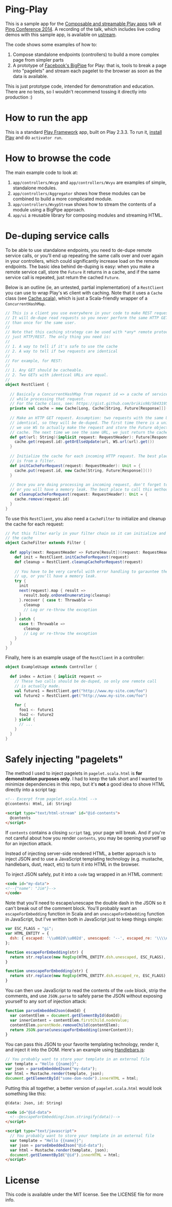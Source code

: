 # Ping-Play

This is a sample app for the
[Composable and streamable Play apps](http://www.slideshare.net/brikis98/composable-and-streamable-play-apps) talk at
[Ping Conference 2014](http://www.ping-conf.com/). A recording of the talk, which includes live coding demos with this sample app, is available on [ustream](http://www.ustream.tv/recorded/42801129).

The code shows some examples of how to:

1. Compose standalone endpoints (controllers) to build a more complex page from simpler parts
2. A prototype of [Facebook's BigPipe](https://www.facebook.com/note.php?note_id=389414033919) for Play: that is,
tools to break a page into "pagelets" and stream each pagelet to the browser as soon as the data is available.

This is just prototype code, intended for demonstration and education. There are no tests, so I wouldn't recommend
tossing it directly into production :)

# How to run the app

This is a standard [Play Framework](http://www.playframework.com/) app, built on Play 2.3.3. To run it,
[install Play](http://www.playframework.com/download) and do `activator run`.

# How to browse the code

The main example code to look at:

1. `app/controllers/Wvyp` and `app/controllers/Wvyu` are examples of simple, standalone modules.
2. `app/controllers/Aggregator` shows how these modules can be combined to build a more complicated module.
3. `app/controllers/WvypStream` shows how to stream the contents of a module using a BigPipe approach.
4. `app/ui` a reusable library for composing modules and streaming HTML.

# De-duping service calls

To be able to use standalone endpoints, you need to de-dupe remote service calls, or you'll end up repeating the same calls over and over again in your controllers, which could significantly increase load on the remote endpoints. The basic idea behind de-duping is easy: when you make a remote service call, store the `Future` it returns in a cache, and if the same service call is repeated, just return the cached `Future`.

Below is an outline (ie, an untested, partial implementation) of a `RestClient` you can use to wrap Play's `WS` client with caching. Note that it uses a `Cache` class (see [Cache.scala](https://gist.github.com/brikis98/5843195)), which is just a Scala-friendly wrapper of a `ConcurrentHashMap`. 

```scala
// This is a client you use everywhere in your code to make REST requests. 
// It will de-dupe read requests so you never perform the same HTTP GET more
// than once for the same user. 
// 
// Note that this caching strategy can be used with *any* remote protocol, not 
// just HTTP/REST. The only thing you need is:
//
// 1. A way to tell if it's safe to use the cache
// 2. A way to tell if two requests are identical
//
// For example, for REST: 
//
// 1. Any GET should be cacheable.
// 2. Two GETs with identical URLs are equal.
//
object RestClient {
  
  // Basicaly a ConcurrentHashMap from request id => a cache of service calls made 
  // while processing that request.
  // For the Cache class, see: https://gist.github.com/brikis98/5843195
  private val cache = new Cache[Long, Cache[String, Future[Response]]]()
  
  // Make an HTTP GET request. Assumption: two requests with the same URL are
  // identical, so they will be de-duped. The first time there is a unique URL,
  // we use WS to actually make the request and store the Future object in the
  // cache. The next time we see the same URL, we just return the cached Future.
  def get(url: String)(implicit request: RequestHeader): Future[Response] = {
    cache.get(request.id).getOrElseUpdate(url, WS.url(url).get())
  }
  
  // Initialize the cache for each incoming HTTP request. The best place to call this method
  // is from a filter.
  def initCacheForRequest(request: RequestHeader): Unit = {
    cache.put(request.id, new Cache[String, Future[Response]]())
  }
  
  // Once you are doing processing an incoming request, don't forget to clean up the cache, 
  // or you will have a memory leak. The best place to call this method is from a filter.
  def cleanupCacheForRequest(request: RequestHeader): Unit = {
    cache.remove(request.id)
  }
}
```

To use this `RestClient`, you also need a `CacheFilter` to initialize and cleanup the cache for each request:

```scala
// Put this filter early in your filter chain so it can initialize and clean up
// the cache
object CacheFilter extends Filter {
  
  def apply(next: RequestHeader => Future[Result])(request: RequestHeader): Future[Result] = {
    def init = RestClient.initCacheForRequest(request)
    def cleanup = RestClient.cleanupCacheForRequest(request)
    
    // You have to be very careful with error handling to garauntee the cache gets cleaned 
    // up, or you'll have a memory leak.
    try {
      init
      next(request).map { result => 
        result.body.onDoneEnumerating(cleanup)
      }.recover { case t: Throwable => 
        cleanup
        // Log or re-throw the exception
      }
    } catch {
      case t: Throwable => 
        cleanup
        // Log or re-throw the exception
    }
  }
}
```

Finally, here is an example usage of the `RestClient` in a controller:

```scala
object ExampleUsage extends Controller {
  
  def index = Action { implicit request =>
    // These two calls should be de-duped, so only one remote call
    // is actually made.
    val future1 = RestClient.get("http://www.my-site.com/foo")
    val future2 = RestClient.get("http://www.my-site.com/foo")
    
    for {
      foo1 <- future1
      foo2 <- future2
    } yield {
      // ...
    }
  }
}
```

# Safely injecting "pagelets"

The method I used to inject pagelets in `pagelet.scala.html` is **for demonstration purposes only**. I had to keep the talk short and I wanted to minimize dependencies in this repo, but it's **not** a good idea to shove HTML directly into a script tag:

```html
<!-- Excerpt from pagelet.scala.html -->
@(contents: Html, id: String)

<script type="text/html-stream" id="@id-contents">
  @contents
</script>
```
If `contents` contains a closing `script` tag, your page will break. And if you're not careful about how you render `contents`, you may be opening yourself up for an injection attack.

Instead of injecting server-side rendered HTML, a better approach is to inject JSON and to use a JavaScript templating technology (e.g. mustache, handlebars, dust, react, etc) to turn it into HTML in the browser. 

To inject JSON safely, put it into a `code` tag wrapped in an HTML comment:

```html
<code id="my-data">
<!--{"name": "Jim"}-->
</code>
```

Note that you'll need to escape/unescape the double dash in the JSON so it can't break out of the comment block. You'll probably want an `escapeForEmbedding` function in Scala and an `unescapeForEmbedding` function in JavaScript, but I've written both in  JavaScript just to keep things simple:

```javascript
var ESC_FLAGS = "gi";
var HTML_ENTITY = {
  dsh: { escaped: '\\u002d\\u002d', unescaped: '--', escaped_re: '\\\\u002d\\\\u002d' }
};

function escapeForEmbedding(str) {
  return str.replace(new RegExp(HTML_ENTITY.dsh.unescaped, ESC_FLAGS), HTML_ENTITY.dsh.escaped);
}

function unescapeForEmbedding(str) {
  return str.replace(new RegExp(HTML_ENTITY.dsh.escaped_re, ESC_FLAGS), HTML_ENTITY.dsh.unescaped);
}
```  

You can then use JavaScript to read the contents of the `code` block, strip the comments, and use `JSON.parse` to safely parse the JSON without exposing yourself to any sort of injection attack:

```javascript
function parseEmbeddedJson(domId) {
  var contentElem = document.getElementById(domId);
  var innerContent = contentElem.firstChild.nodeValue;
  contentElem.parentNode.removeChild(contentElem);
  return JSON.parse(unescapeForEmbedding(innerContent));
}
```

You can pass this JSON to your favorite templating technology, render it, and inject it into the DOM. Here's an example using [Handlebars.js](http://handlebarsjs.com/):

```javascript
// You probably want to store your template in an external file
var template = "Hello {{name}}"; 
var json = parseEmbeddedJson("my-data");
var html = Mustache.render(template, json);
document.getElementById("some-dom-node").innerHTML = html;
```

Putting this all together, a better version of `pagelet.scala.html` would look something like this:

```html
@(data: Json, id: String)

<code id="@id-data">
  <!--@escapeForEmbedding(Json.stringify(data))-->
</script>

<script type="text/javascript">
  // You probably want to store your template in an external file
  var template = "Hello {{name}}"; 
  var json = parseEmbeddedJson("@id-data");
  var html = Mustache.render(template, json);
  document.getElementById("@id").innerHTML = html;
</script>
```

# License

This code is available under the MIT license. See the LICENSE file for more info.
